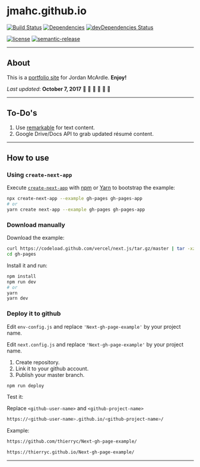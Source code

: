 # jmahc.github.io
[![Build Status]](https://travis-ci.org/jmahc/jmahc.github.io.svg?branch=master)
[![Dependencies]](https://david-dm.org/jmahc/jmahc.github.io)
[![devDependencies Status]](https://david-dm.org/jmahc/jmahc.github.io?type=dev)

[![license]](http://opensource.org/licenses/ISC)
[![semantic-release]](https://github.com/semantic-release/semantic-release)

---



## About
This is a [portfolio site] for Jordan McArdle. **Enjoy!**

*Last updated*: **October 7, 2017** 👻 🎃 👻 🎃 👻 🎃

---

## To-Do's
1. Use [remarkable] for text content.
1. Google Drive/Docs API to grab updated résumé content.

---

## How to use

### Using `create-next-app`

Execute [`create-next-app`](https://github.com/vercel/next.js/tree/canary/packages/create-next-app) with [npm](https://docs.npmjs.com/cli/init) or [Yarn](https://yarnpkg.com/lang/en/docs/cli/create/) to bootstrap the example:

```bash
npx create-next-app --example gh-pages gh-pages-app
# or
yarn create next-app --example gh-pages gh-pages-app
```

### Download manually

Download the example:

```bash
curl https://codeload.github.com/vercel/next.js/tar.gz/master | tar -xz --strip=2 next.js-master/examples/gh-pages
cd gh-pages
```

Install it and run:

```bash
npm install
npm run dev
# or
yarn
yarn dev
```

### Deploy it to github

Edit `env-config.js` and replace `'Next-gh-page-example'` by your project name.

Edit `next.config.js` and replace `'Next-gh-page-example'` by your project name.

1.  Create repository.
2.  Link it to your github account.
3.  Publish your master branch.

```bash
npm run deploy
```

Test it:

Replace `<github-user-name>` and `<github-project-name>`

```bash
https://<github-user-name>.github.io/<github-project-name>/
```

Example:

```bash
https://github.com/thierryc/Next-gh-page-example/

https://thierryc.github.io/Next-gh-page-example/
```

---

  [Build Status]: <https://travis-ci.org/jmahc/jmahc.github.io.svg?branch=master/>
  [Dependencies]: <https://david-dm.org/jmahc/jmahc.github.io.svg>
  [devDependencies Status]: <https://david-dm.org/jmahc/jmahc.github.io/dev-status.svg>
  [license]: <https://img.shields.io/github/license/mashape/apistatus.svg?style=flat-square>
  [portfolio site]: <http://mcardle.tech/>
  [remarkable]: <https://github.com/jonschlinkert/remarkable>
  [semantic-release]: <https://img.shields.io/badge/%20%20%F0%9F%93%A6%F0%9F%9A%80-semantic--release-e10079.svg?style=flat-square>